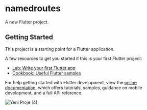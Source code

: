 # namedroutes

A new Flutter project.

## Getting Started

This project is a starting point for a Flutter application.

A few resources to get you started if this is your first Flutter project:

- [Lab: Write your first Flutter app](https://docs.flutter.dev/get-started/codelab)
- [Cookbook: Useful Flutter samples](https://docs.flutter.dev/cookbook)

For help getting started with Flutter development, view the
[online documentation](https://docs.flutter.dev/), which offers tutorials,
samples, guidance on mobile development, and a full API reference.



![Yeni Proje (4)](https://user-images.githubusercontent.com/59291488/199217460-6ea26b27-9f05-49eb-9e15-a3802efa02f8.jpg)
